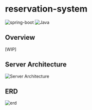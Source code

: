 # reservation-system
<p align="left">
<img src="https://img.shields.io/badge/spring_boot-v2.6.6-green?style=-the-badge&logo=springboot"  alt="spring-boot"/>
  <img src="https://img.shields.io/badge/Java-11-orange?style=-the-badge&logo=Java&logoColor=white" alt="Java"/>

## Overview
[WIP]

## Server Architecture

![Server Architecture](https://user-images.githubusercontent.com/24830023/177009623-9c149431-7aba-4a10-b8e7-fd70521acddb.png)


## ERD
  ![erd](https://user-images.githubusercontent.com/24830023/177009741-9f15e101-8d9e-4b7f-9ab0-c6633ac08682.png)
